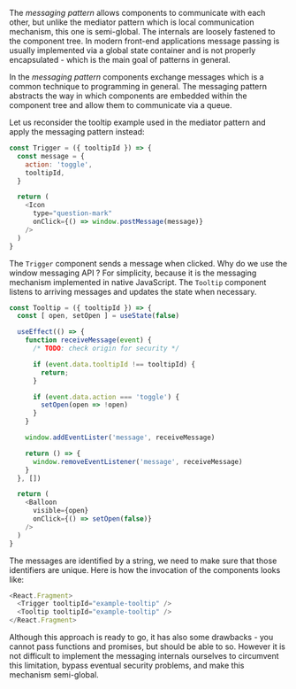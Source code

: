 The *messaging pattern* allows components to communicate with each other, but
unlike the mediator pattern which is local communication mechanism, this one is
semi-global. The internals are loosely fastened to the component tree. In
modern front-end applications message passing is usually implemented via a
global state container and is not properly encapsulated - which is the main
goal of patterns in general.

In the *messaging pattern* components exchange messages which is a common
technique to programming in general. The messaging pattern abstracts the way in
which components are embedded within the component tree and allow them to
communicate via a queue.

Let us reconsider the tooltip example used in the mediator pattern and 
apply the messaging pattern instead:

```js
const Trigger = ({ tooltipId }) => {
  const message = {
    action: 'toggle',
    tooltipId,
  }

  return (
    <Icon
      type="question-mark"
      onClick={() => window.postMessage(message)}
    />
  )
}
```

The `Trigger` component sends a message when clicked. Why do we use the window
messaging API ? For simplicity, because it is the messaging mechanism
implemented in native JavaScript.  The `Tooltip` component listens to arriving
messages and updates the state when necessary.

```js
const Tooltip = ({ tooltipId }) => {
  const [ open, setOpen ] = useState(false)

  useEffect(() => {
    function receiveMessage(event) {
      /* TODO: check origin for security */

      if (event.data.tooltipId !== tooltipId) {
        return;
      }

      if (event.data.action === 'toggle') {
        setOpen(open => !open)
      }
    }

    window.addEventLister('message', receiveMessage)

    return () => {
      window.removeEventListener('message', receiveMessage)
    }
  }, [])

  return (
    <Balloon
      visible={open}
      onClick={() => setOpen(false)}
    />
  )
}
```

The messages are identified by a string, we need to make sure that those
identifiers are unique. Here is how the invocation of the components looks
like:

```js
<React.Fragment>
  <Trigger tooltipId="example-tooltip" />
  <Tooltip tooltipId="example-tooltip" />
</React.Fragment>
```

Although this approach is ready to go, it has also some drawbacks - you cannot
pass functions and promises, but should be able to so. However it is not
difficult to implement the messaging internals ourselves to circumvent this
limitation, bypass eventual security problems, and make this mechanism
semi-global.

